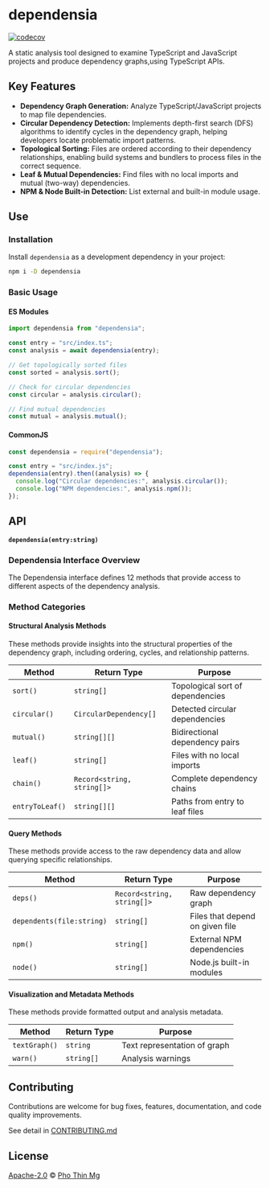 # dependensia

[![codecov][codecov-svg]][codecov-project]

A static analysis tool designed to examine TypeScript and JavaScript projects and produce dependency graphs,using TypeScript APIs.

## Key Features

- **Dependency Graph Generation:** Analyze TypeScript/JavaScript projects to map file dependencies.
- **Circular Dependency Detection:** Implements depth-first search (DFS) algorithms to identify cycles in the dependency graph, helping developers locate problematic import patterns.
- **Topological Sorting:** Files are ordered according to their dependency relationships, enabling build systems and bundlers to process files in the correct sequence.
- **Leaf & Mutual Dependencies:** Find files with no local imports and mutual (two-way) dependencies.
- **NPM & Node Built-in Detection:** List external and built-in module usage.

## Use

### Installation

Install `dependensia` as a development dependency in your project:

```bash
npm i -D dependensia
```

### Basic Usage

#### ES Modules

```ts
import dependensia from "dependensia";

const entry = "src/index.ts";
const analysis = await dependensia(entry);

// Get topologically sorted files
const sorted = analysis.sort();

// Check for circular dependencies
const circular = analysis.circular();

// Find mutual dependencies
const mutual = analysis.mutual();
```

#### CommonJS

```js
const dependensia = require("dependensia");

const entry = "src/index.js";
dependensia(entry).then((analysis) => {
  console.log("Circular dependencies:", analysis.circular());
  console.log("NPM dependencies:", analysis.npm());
});
```

## API

**`dependensia(entry:string)`**

### Dependensia Interface Overview

The Dependensia interface defines 12 methods that provide access to different aspects of the dependency analysis.

### Method Categories

#### Structural Analysis Methods

These methods provide insights into the structural properties of the dependency graph, including ordering, cycles, and relationship patterns.

| Method          | Return Type                | Purpose                          |
| --------------- | -------------------------- | -------------------------------- |
| `sort()`        | `string[]`                 | Topological sort of dependencies |
| `circular()`    | `CircularDependency[]`     | Detected circular dependencies   |
| `mutual()`      | `string[][]`               | Bidirectional dependency pairs   |
| `leaf()`        | `string[]`                 | Files with no local imports      |
| `chain()`       | `Record<string, string[]>` | Complete dependency chains       |
| `entryToLeaf()` | `string[][]`               | Paths from entry to leaf files   |

#### Query Methods

These methods provide access to the raw dependency data and allow querying specific relationships.

| Method                    | Return Type                | Purpose                         |
| ------------------------- | -------------------------- | ------------------------------- |
| `deps()`                  | `Record<string, string[]>` | Raw dependency graph            |
| `dependents(file:string)` | `string[]`                 | Files that depend on given file |
| `npm()`                   | `string[]`                 | External NPM dependencies       |
| `node()`                  | `string[]`                 | Node.js built-in modules        |

#### Visualization and Metadata Methods

These methods provide formatted output and analysis metadata.

| Method        | Return Type | Purpose                      |
| ------------- | ----------- | ---------------------------- |
| `textGraph()` | `string`    | Text representation of graph |
| `warn()`      | `string[]`  | Analysis warnings            |

## Contributing

Contributions are welcome for bug fixes, features, documentation, and code quality improvements.

See detail in [CONTRIBUTING.md][file-contribute]

## License

[Apache-2.0][file-license] © [Pho Thin Mg][ptm]

<!-- markdownlint-disable MD053 -->

[file-license]: LICENSE
[file-contribute]: CONTRIBUTING.md
[ptm]: https://github.com/phothinmg
[codecov-svg]: https://codecov.io/gh/phothinmg/dependensia/graph/badge.svg?token=15NLXHS3J9
[codecov-project]: https://codecov.io/gh/phothinmg/dependensia
